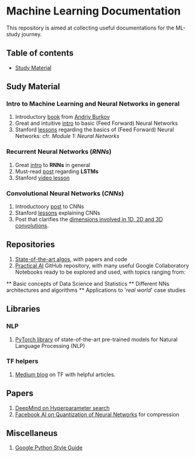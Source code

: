 # Machine Learning Documentation

This repository is aimed at collecting useful documentations for the ML-study journey.

## Table of contents
* [Study Material](https://github.com/antoniomenegon/Machine-Learning-Documentation/edit/master/README.md##Study-Material)

## Sudy Material
### Intro to Machine Learning and Neural Networks in general
1. Introductory <a href="http://themlbook.com/wiki/doku.php" target="_blank">book</a> from <a href="https://www.linkedin.com/in/andriyburkov/" target="_blank">Andriy Burkov</a>
2. Great and intuitive <a href="http://neuralnetworksanddeeplearning.com/chap1.html" target="_blank">intro</a> to basic (Feed Forward) Neural Networks
3. Stanford <a href="http://cs231n.github.io/" target="_blank">lessons</a> regarding the basics of (Feed Forward) Neural Networks: cfr. _Module 1: Neural Networks_

### Recurrent Neural Networks (_RNNs_)
1. Great <a href="http://karpathy.github.io/2015/05/21/rnn-effectiveness/" target="_blank">intro</a> to __RNNs__ in general
2. Must-read <a href="http://colah.github.io/posts/2015-08-Understanding-LSTMs/" target="_blank">post</a> regarding __LSTMs__
3. Stanford <a href="https://www.youtube.com/watch?v=6niqTuYFZLQ" target="_blank">video lesson</a>

### Convolutional Neural Networks (_CNNs_)
1. Introductoory <a href="https://skymind.ai/wiki/convolutional-network" target="_blank">post</a> to CNNs
2. Stanford <a href="http://cs231n.github.io/" target="_blank">lessons</a> explaining CNNs
3. Post that clarifies the <a href="https://stackoverflow.com/questions/42883547/intuitive-understanding-of-1d-2d-and-3d-convolutions-in-convolutional-neural-n" target="_blank">dimensions involved in 1D, 2D and 3D convolutions</a>.

## Repositories
1. <a href="https://paperswithcode.com/sota" target="_blank">State-of-the-art algos</a>, with papers and code
2. <a href="https://github.com/GokuMohandas/practicalAI" target="_blank">Practical AI</a> GitHub repository, with many useful Google Collaboratory Notebooks ready to be explored and used, with topics ranging from:

** Basic concepts of Data Science and Statistics
** Different NNs architectures and algorithms
** Applications to '_real world_' case studies

## Libraries
### NLP
1. <a href="https://huggingface.co/pytorch-transformers/" target="_blank">PyTorch library</a> of state-of-the-art pre-trained models for Natural Language Processing (NLP)
### TF helpers
1. <a href="https://medium.com/tensorflow" target="_blank">Medium blog</a> on TF with helpful articles.

## Papers
1. <a href="https://arxiv.org/abs/1711.09846" target="_blank">DeepMind on Hyperparameter search</a>
2. <a href="https://arxiv.org/abs/1907.05686" target="_blank">Facebook AI on Quantization of Neural Networks</a> for compression

## Miscellaneus
1. <a href="https://github.com/google/styleguide/blob/gh-pages/pyguide.md" target="_blank">Google Python Style Guide</a>
